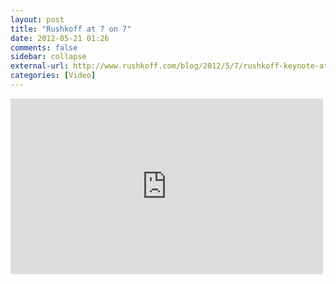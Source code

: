 ```yaml
---
layout: post
title: "Rushkoff at 7 on 7"
date: 2012-05-21 01:26
comments: false
sidebar: collapse
external-url: http://www.rushkoff.com/blog/2012/5/7/rushkoff-keynote-at-rhizomes-7-on-7-festival.html
categories: [Video]
---
```

<iframe src="http://player.vimeo.com/video/40547069" width="500" height="281" frameborder="0" webkitAllowFullScreen mozallowfullscreen allowFullScreen></iframe>